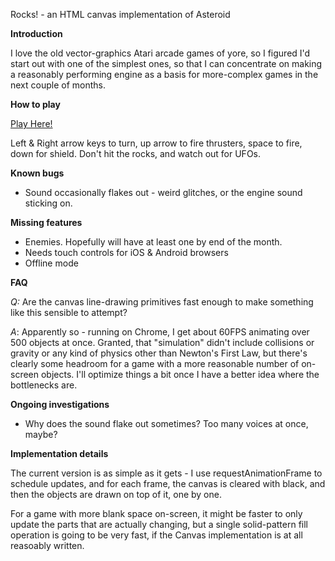 Rocks! - an HTML canvas implementation of Asteroid

**Introduction**

I love the old vector-graphics Atari arcade games of yore, so I figured I'd start out with one of the simplest ones, so that I can concentrate on making a reasonably performing engine as a basis for more-complex games in the next couple of months.

**How to play**

[Play Here!](https://mbessey.github.io/Rocks/)

Left & Right arrow keys to turn, up arrow to fire thrusters, space to fire, down for shield. Don't hit the rocks, and watch out for UFOs.

**Known bugs**

* Sound occasionally flakes out - weird glitches, or the engine sound sticking on.

**Missing features**
* Enemies. Hopefully will have at least one by end of the month.
* Needs touch controls for iOS & Android browsers
* Offline mode

**FAQ**

*Q:* Are the canvas line-drawing primitives fast enough to make something like this sensible to attempt?

*A*: Apparently so - running on Chrome, I get about 60FPS animating over 500 objects at once. Granted, that "simulation" didn't include collisions or gravity or any kind of physics other than Newton's First Law, but there's clearly some headroom for a game with a more reasonable number of on-screen objects. I'll optimize things a bit once I have a better idea where the bottlenecks are.

**Ongoing investigations**

* Why does the sound flake out sometimes? Too many voices at once, maybe?

**Implementation details**

The current version is as simple as it gets - I use requestAnimationFrame to schedule updates, and for each frame, the canvas is cleared with black, and then the objects are drawn on top of it, one by one.

For a game with more blank space on-screen, it might be faster to only update the parts that are actually changing, but a single solid-pattern fill operation is going to be very fast, if the Canvas implementation is at all reasoably written.

